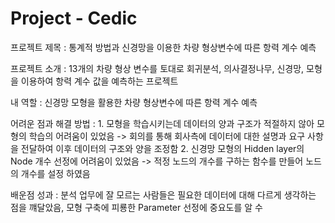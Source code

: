 # Project - Cedic

프로젝트 제목         : 통계적 방법과 신경망을 이용한 차량 형상변수에 따른 항력 계수 예측

프로젝트 소개         : 13개의 차량 형상 변수를 토대로 회귀분석, 의사결정나무, 신경망, 모형을 이용하여 항력 계수 값을 예측하는 프로젝트

내 역할               : 신경망 모형을 활용한 차량 형상변수에 따른 항력 계수 예측

어려운 점과 해결 방법 : 1. 모형을 학습시키는데 데이터의 양과 구조가 적절하지 않아 모형의 학습의 어려움이 있었음
                        -> 회의를 통해 회사측에 데이터에 대한 설명과 요구 사항을 전달하여 이후 데이터의 구조와 양을 조정함
                      2. 신경망 모형의 Hidden layer의 Node 개수 선정에 어려움이 있었음
                        -> 적정 노드의 개수를 구하는 함수를 만들어 노드의 개수를 설정 하였음

배운점 성과           : 분석 업무에 잘 모르는 사람들은 필요한 데이터에 대해 다르게 생각하는 점을 꺠달았음, 
                       모형 구축에 피룡한 Parameter 선정에 중요도를 알 수 
